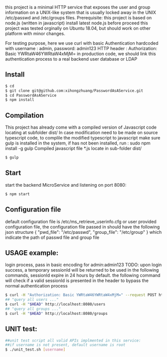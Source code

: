 
this project is a minimal HTTP service that exposes the user and group information on
a UNIX-like system that is usually locked away in the UNIX /etc/passwd and /etc/groups files.
Prerequisite:
    this project is based on node.js (written in javascript)
    install latest node.js before proceed
    this project was tested orginally on Ubuntu 18.04, but should work on other platform with minor changes.

For testing purpose, here we use curl with basic Authentication hardcoded with username : admin, password: admin123
HTTP header :
Authorization: Basic YWRtaW46YWRtaW4xMjM=
in production code, we should link this authentication process to a real backend user database or LDAP

Install
--------------

``` sh
$ cd
$ git clone git@github.com:xihongzhuang/PasswordAsAService.git
$ cd PasswordAsAService
$ npm install
```

Compilation
--------------
This project has already come with a compiled version of Javascript code locating at subfolder dist/
In case modification need to be made on source typescript code, to complile the modified typescript to javascript
make sure gulp is installed in the system, if has not been installed, run : sudo npm install -g gulp
Compiled javascript file *.js locate in sub-folder dist/

``` sh
$ gulp
```

Start
--------------
start the backend MicroService and listening on port 8080:
``` sh
$ npm start
```

Configuration file
--------------
default configuration file is /etc/ms_retrieve_userinfo.cfg or user provided configuration file,
the configuration file passed in should have the following json structure
{
"pwd_file": "/etc/passwd",
"group_file": "/etc/group"
}
which indicate the path of passwd file and group file


USAGE example:
--------------
login process, pass in basic encoding for admin:admin123
TODO: 
    upon login success, a temporary sessionId will be returned to be used in the following commands, sessionId expire in 24 hours by default.
    the following command will check if a valid sessionId is presented in the header to bypass the normal authentication process

``` sh
$ curl -H "Authorization: Basic YWRtaW46YWRtaW4xMjM=" --request POST http://localhost:8080/users/login
## "query all users ..."
$ curl -H "$HEAD" http://localhost:8080/users
## "query all groups ..."
$ curl -H "$HEAD" http://localhost:8080/groups
```

UNIT test:
--------------
``` sh
##unit test script all valid APIs implmented in this service:
##if username is not present, default username is root 
$ ./unit_test.sh [username]
```


